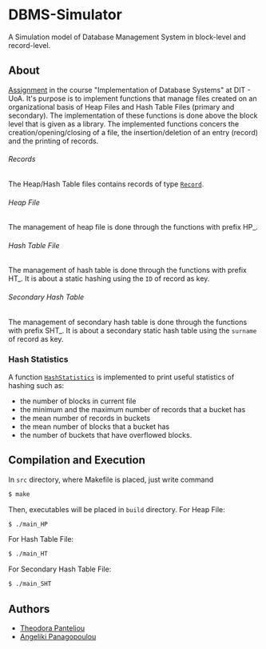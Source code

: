 # DBMS-Simulator
A Simulation model of Database Management System in block-level and record-level.

## About

[Assignment](https://github.com/AngelPn/DBMS-Simulator/blob/main/%CE%95%CF%81%CE%B3%CE%B1%CF%83%CE%B9%CC%81%CE%B1_%CE%A5%CE%A3%CE%92%CE%94_2020-2021.pdf) in the course "Implementation of Database Systems" at DIT - UoA. It's purpose is to implement functions that manage files created on an organizational basis of Heap Files and Hash Table Files (primary and secondary). The implementation of these functions is done above the block level that is given as a library. The implemented functions concers the creation/opening/closing of a file, the insertion/deletion of an entry (record) and the printing of records.

###### Records

The Heap/Hash Table files contains records of type [`Record`](https://github.com/AngelPn/DBMS-Simulator/blob/main/include/Record.h).

###### Heap File

The management of heap file is done through the functions with prefix HP_.

###### Hash Table File

The management of hash table is done through the functions with prefix HT_. It is about a static hashing using the `ID` of record as key.

###### Secondary Hash Table

The management of secondary hash table is done through the functions with prefix SHT_. It is about a secondary static hash table using the `surname` of record as key.

### Hash Statistics

A function [`HashStatistics`](https://github.com/AngelPn/DBMS-Simulator/blob/main/src/HashStatistics.c) is implemented to print useful statistics of hashing such as:
* the number of blocks in current file
* the minimum and the maximum number of records that a bucket has
* the mean number of records in buckets
* the mean number of blocks that a bucket has
* the number of buckets that have overflowed blocks.

## Compilation and Execution

In `src` directory, where Makefile is placed, just write command
```sh
$ make
```
Then, executables will be placed in `build` directory.
For Heap File:
```sh
$ ./main_HP
```

For Hash Table File:
```sh
$ ./main_HT
```

For Secondary Hash Table File:
```sh
$ ./main_SHT
```

## Authors

* [Theodora Panteliou](https://github.com/dora-jpg)
* [Angeliki Panagopoulou](https://github.com/AngelPn)
